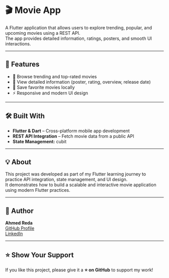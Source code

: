 # 🎬 Movie App

A Flutter application that allows users to explore trending, popular, and upcoming movies using a REST API.  
The app provides detailed information, ratings, posters, and smooth UI interactions.

---

## 📱 Features
- 🎥 Browse trending and top-rated movies    
- 🧾 View detailed information (poster, rating, overview, release date)  
- 💾 Save favorite movies locally  
- ⚡ Responsive and modern UI design  

---

## 🛠️ Built With
- **Flutter & Dart** – Cross-platform mobile app development  
- **REST API Integration** – Fetch movie data from a public API  
- **State Management:**  cubit 
 

---

## 💡 About
This project was developed as part of my Flutter learning journey to practice API integration, state management, and UI design.  
It demonstrates how to build a scalable and interactive movie application using modern Flutter practices.

---


## 👤 Author
**Ahmed Reda**  
[GitHub Profile](https://github.com/a7-reda)  
[LinkedIn](www.linkedin.com/in/ahmed-reda-b4459230a)

---

## ⭐ Show Your Support
If you like this project, please give it a **⭐ on GitHub** to support my work!


